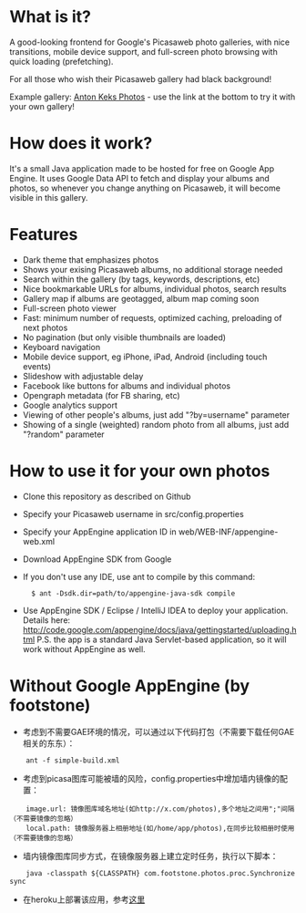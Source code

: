 What is it?
===========

A good-looking frontend for Google's Picasaweb photo galleries, with nice transitions,
mobile device support, and full-screen photo browsing with quick loading (prefetching).

For all those who wish their Picasaweb gallery had black background!

Example gallery: [Anton Keks Photos](http://photos.azib.net/) - use the link at the bottom to try it with your own gallery!

How does it work?
=================

It's a small Java application made to be hosted for free on Google App Engine.
It uses Google Data API to fetch and display your albums and photos, so whenever you change anything
on Picasaweb, it will become visible in this gallery.

Features
========

- Dark theme that emphasizes photos
- Shows your exising Picasaweb albums, no additional storage needed
- Search within the gallery (by tags, keywords, descriptions, etc)
- Nice bookmarkable URLs for albums, individual photos, search results
- Gallery map if albums are geotagged, album map coming soon
- Full-screen photo viewer
- Fast: minimum number of requests, optimized caching, preloading of next photos
- No pagination (but only visible thumbnails are loaded)
- Keyboard navigation
- Mobile device support, eg iPhone, iPad, Android (including touch events)
- Slideshow with adjustable delay
- Facebook like buttons for albums and individual photos
- Opengraph metadata (for FB sharing, etc)
- Google analytics support
- Viewing of other people's albums, just add "?by=username" parameter
- Showing of a single (weighted) random photo from all albums, just add "?random" parameter

How to use it for your own photos
=================================

- Clone this repository as described on Github
- Specify your Picasaweb username in src/config.properties
- Specify your AppEngine application ID in web/WEB-INF/appengine-web.xml
- Download AppEngine SDK from Google
- If you don't use any IDE, use ant to compile by this command:
  
  	    $ ant -Dsdk.dir=path/to/appengine-java-sdk compile

- Use AppEngine SDK / Eclipse / IntelliJ IDEA to deploy your application.
  Details here: <http://code.google.com/appengine/docs/java/gettingstarted/uploading.html>
P.S. the app is a standard Java Servlet-based application, so it will work without AppEngine as well.


Without Google AppEngine (by footstone)
=================================
- 考虑到不需要GAE环境的情况，可以通过以下代码打包（不需要下载任何GAE相关的东东）：

```
	ant -f simple-build.xml
```
- 考虑到picasa图库可能被墙的风险，config.properties中增加墙内镜像的配置：

```
	image.url: 镜像图库域名地址(如http://x.com/photos),多个地址之间用";"间隔（不需要镜像的忽略）
	local.path: 镜像服务器上相册地址(如/home/app/photos),在同步比较相册时使用（不需要镜像的忽略）
```
- 墙内镜像图库同步方式，在镜像服务器上建立定时任务，执行以下脚本：

```
	java -classpath ${CLASSPATH} com.footstone.photos.proc.Synchronize sync
```
- 在heroku上部署该应用，参考[这里](http://footstone.github.io/2014/05/08/deploy-gallery-on-heroku/) 




